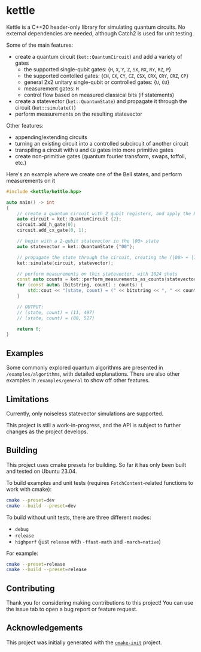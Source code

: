 # kettle

Kettle is a C++20 header-only library for simulating quantum circuits.
No external dependencies are needed, although Catch2 is used for unit testing.

Some of the main features:
  - create a quantum circuit (`ket::QuantumCircuit`) and add a variety of gates
    - the supported single-qubit gates: {`H`, `X`, `Y`, `Z`, `SX`, `RX`, `RY`, `RZ`, `P`}
    - the supported contolled gates: {`CH`, `CX`, `CY`, `CZ`, `CSX`, `CRX`, `CRY`, `CRZ`, `CP`}
    - general 2x2 unitary single-qubit or controlled gates: {`U`, `CU`}
    - measurement gates: `M`
    - control flow based on measured classical bits (if statements)
  - create a statevector (`ket::QuantumState`) and propagate it through the circuit (`ket::simulate()`)
  - perform measurements on the resulting statevector

Other features:
  - appending/extending circuits
  - turning an existing circuit into a controlled subcircuit of another circuit
  - transpiling a circuit with `U` and `CU` gates into more primitive gates
  - create non-primitive gates (quantum fourier transform, swaps, toffoli, etc.)

Here's an example where we create one of the Bell states, and perform measurements on it

```cpp
#include <kettle/kettle.hpp>

auto main() -> int
{
    // create a quantum circuit with 2 qubit registers, and apply the H and CX gates
    auto circuit = ket::QuantumCircuit {2};
    circuit.add_h_gate(0);
    circuit.add_cx_gate(0, 1);

    // begin with a 2-qubit statevector in the |00> state
    auto statevector = ket::QuantumState {"00"};

    // propagate the state through the circuit, creating the (|00> + |11>) / sqrt(2) state
    ket::simulate(circuit, statevector);

    // perform measurements on this statevector, with 1024 shots
    const auto counts = ket::perform_measurements_as_counts(statevector, 1024);
    for (const auto& [bitstring, count] : counts) {
        std::cout << "(state, count) = (" << bitstring << ", " << count << ")\n";
    }

    // OUTPUT:
    // (state, count) = (11, 497)
    // (state, count) = (00, 527)

    return 0;
}
```

## Examples

Some commonly explored quantum algorithms are presented in `/examples/algorithms`, with detailed explanations.
There are also other examples in `/examples/general` to show off other features.

## Limitations
Currently, only noiseless statevector simulations are supported.

This project is still a work-in-progress, and the API is subject to further changes
as the project develops.

## Building

This project uses cmake presets for building.
So far it has only been built and tested on Ubuntu 23.04.

To build examples and unit tests (requires `FetchContent`-related functions to work with cmake):
```sh
cmake --preset=dev
cmake --build --preset=dev
```

To build without unit tests, there are three different modes:
  - `debug`
  - `release`
  - `highperf` (just `release` with `-ffast-math` and `-march=native`)

For example:
```sh
cmake --preset=release
cmake --build --preset=release
```

## Contributing

Thank you for considering making contributions to this project!
You can use the issue tab to open a bug report or feature request.

## Acknowledgements

This project was initially generated with the [`cmake-init`](https://github.com/friendlyanon/cmake-init) project.
